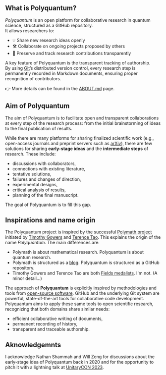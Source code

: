## What is Polyquantum?

_Polyquantum_ is an open platform for collaborative research in quantum science, structured as a GitHub repository.  
It allows researchers to:

- 💡 Share new research ideas openly  
- 🛠️ Collaborate on ongoing projects proposed by others  
- 📝 Preserve and track research contributions transparently  

A key feature of Polyquantum is the transparent tracking of authorship.  
By using [Git](https://it.wikipedia.org/wiki/Git_(software))’s distributed version control, every research step is permanently recorded in Markdown documents, ensuring proper recognition of contributors.  

👉 More details can be found in the [ABOUT.md](ABOUT.md) page.

## Aim of Polyquantum

The aim of Polyquantum is to facilitate open and transparent collaborations at every step of the research process: from the initial brainstorming of ideas to the final publication of results.

While there are many platforms for sharing finalized scientific work (e.g., open-access journals and preprint servers such as [arXiv](https://en.wikipedia.org/wiki/ArXiv)), there are few solutions for sharing **early-stage ideas** and the **intermediate steps** of research. These include:  
- discussions with collaborators,  
- connections with existing literature,  
- tentative solutions,  
- failures and changes of direction,  
- experimental designs,  
- critical analysis of results,  
- planning of the final manuscript.  

The goal of Polyquantum is to fill this gap.

## Inspirations and name origin

The Polyquantum project is inspired by the successful [Polymath project](https://en.wikipedia.org/wiki/Polymath_Project) initiated by [Timothy Gowers](https://en.wikipedia.org/wiki/Timothy_Gowers) and [Terence Tao](https://en.wikipedia.org/wiki/Terence_Tao). This explains the origin of the name _Polyquantum_. 
The main differences are:
 - Polymath is about mathematical research. Polyquantum is about quantum research.
 - Polymath is structured as a [blog](https://polymathprojects.org/). Polyquantum is structured as a GitHub repository.
 - Timothy Gowers and Terence Tao are both [Fields medalists](https://en.wikipedia.org/wiki/Fields_Medal). I'm not. (A minor detail...)

The approach of **Polyquantum** is explicitly inspired by methodologies and tools from [open-source software](https://en.wikipedia.org/wiki/Open-source_software). GitHub and the underlying Git system are powerful, state-of-the-art tools for collaborative code development. Polyquantum aims to apply these same tools to open scientific research, recognizing that both domains share similar needs:  
- efficient collaborative writing of documents,  
- permanent recording of history,  
- transparent and traceable authorship.  

## Aknowledgemnts
I acknowledge Nathan Shammah and Will Zeng for discussions about the early-stage idea of Polyquantum back in 2020 and for the opportunity to pitch it with a lightning talk at [UnitaryCON 2023](https://unitary.foundation/community/2023/unitaryCON/).
